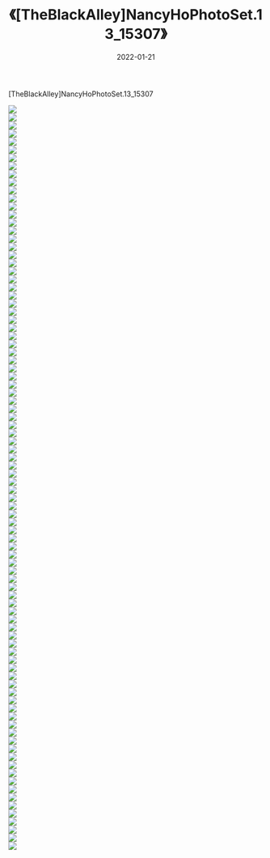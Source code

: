 ﻿---
layout: post
title:  《[TheBlackAlley]NancyHoPhotoSet.13_15307》
date:   2022-01-21
img: http://imgx.orgx.ga/漏D/2022/[TheBlackAlley]NancyHoPhotoSet.13_15307/000.jpg
categories: [美女, 清纯, 唯美]
---

[TheBlackAlley]NancyHoPhotoSet.13_15307

  ![](http://imgx.orgx.ga/漏D/2022/[TheBlackAlley]NancyHoPhotoSet.13_15307/001.jpg) <br> ![](http://imgx.orgx.ga/漏D/2022/[TheBlackAlley]NancyHoPhotoSet.13_15307/002.jpg) <br> ![](http://imgx.orgx.ga/漏D/2022/[TheBlackAlley]NancyHoPhotoSet.13_15307/003.jpg) <br> ![](http://imgx.orgx.ga/漏D/2022/[TheBlackAlley]NancyHoPhotoSet.13_15307/004.jpg) <br> ![](http://imgx.orgx.ga/漏D/2022/[TheBlackAlley]NancyHoPhotoSet.13_15307/005.jpg) <br> ![](http://imgx.orgx.ga/漏D/2022/[TheBlackAlley]NancyHoPhotoSet.13_15307/006.jpg) <br> ![](http://imgx.orgx.ga/漏D/2022/[TheBlackAlley]NancyHoPhotoSet.13_15307/007.jpg) <br> ![](http://imgx.orgx.ga/漏D/2022/[TheBlackAlley]NancyHoPhotoSet.13_15307/008.jpg) <br> ![](http://imgx.orgx.ga/漏D/2022/[TheBlackAlley]NancyHoPhotoSet.13_15307/009.jpg) <br> ![](http://imgx.orgx.ga/漏D/2022/[TheBlackAlley]NancyHoPhotoSet.13_15307/010.jpg) <br> ![](http://imgx.orgx.ga/漏D/2022/[TheBlackAlley]NancyHoPhotoSet.13_15307/011.jpg) <br> ![](http://imgx.orgx.ga/漏D/2022/[TheBlackAlley]NancyHoPhotoSet.13_15307/012.jpg) <br> ![](http://imgx.orgx.ga/漏D/2022/[TheBlackAlley]NancyHoPhotoSet.13_15307/013.jpg) <br> ![](http://imgx.orgx.ga/漏D/2022/[TheBlackAlley]NancyHoPhotoSet.13_15307/014.jpg) <br> ![](http://imgx.orgx.ga/漏D/2022/[TheBlackAlley]NancyHoPhotoSet.13_15307/015.jpg) <br> ![](http://imgx.orgx.ga/漏D/2022/[TheBlackAlley]NancyHoPhotoSet.13_15307/016.jpg) <br> ![](http://imgx.orgx.ga/漏D/2022/[TheBlackAlley]NancyHoPhotoSet.13_15307/017.jpg) <br> ![](http://imgx.orgx.ga/漏D/2022/[TheBlackAlley]NancyHoPhotoSet.13_15307/018.jpg) <br> ![](http://imgx.orgx.ga/漏D/2022/[TheBlackAlley]NancyHoPhotoSet.13_15307/019.jpg) <br> ![](http://imgx.orgx.ga/漏D/2022/[TheBlackAlley]NancyHoPhotoSet.13_15307/020.jpg) <br> ![](http://imgx.orgx.ga/漏D/2022/[TheBlackAlley]NancyHoPhotoSet.13_15307/021.jpg) <br> ![](http://imgx.orgx.ga/漏D/2022/[TheBlackAlley]NancyHoPhotoSet.13_15307/022.jpg) <br> ![](http://imgx.orgx.ga/漏D/2022/[TheBlackAlley]NancyHoPhotoSet.13_15307/023.jpg) <br> ![](http://imgx.orgx.ga/漏D/2022/[TheBlackAlley]NancyHoPhotoSet.13_15307/024.jpg) <br> ![](http://imgx.orgx.ga/漏D/2022/[TheBlackAlley]NancyHoPhotoSet.13_15307/025.jpg) <br> ![](http://imgx.orgx.ga/漏D/2022/[TheBlackAlley]NancyHoPhotoSet.13_15307/026.jpg) <br> ![](http://imgx.orgx.ga/漏D/2022/[TheBlackAlley]NancyHoPhotoSet.13_15307/027.jpg) <br> ![](http://imgx.orgx.ga/漏D/2022/[TheBlackAlley]NancyHoPhotoSet.13_15307/028.jpg) <br> ![](http://imgx.orgx.ga/漏D/2022/[TheBlackAlley]NancyHoPhotoSet.13_15307/029.jpg) <br> ![](http://imgx.orgx.ga/漏D/2022/[TheBlackAlley]NancyHoPhotoSet.13_15307/030.jpg) <br> ![](http://imgx.orgx.ga/漏D/2022/[TheBlackAlley]NancyHoPhotoSet.13_15307/031.jpg) <br> ![](http://imgx.orgx.ga/漏D/2022/[TheBlackAlley]NancyHoPhotoSet.13_15307/032.jpg) <br> ![](http://imgx.orgx.ga/漏D/2022/[TheBlackAlley]NancyHoPhotoSet.13_15307/033.jpg) <br> ![](http://imgx.orgx.ga/漏D/2022/[TheBlackAlley]NancyHoPhotoSet.13_15307/034.jpg) <br> ![](http://imgx.orgx.ga/漏D/2022/[TheBlackAlley]NancyHoPhotoSet.13_15307/035.jpg) <br> ![](http://imgx.orgx.ga/漏D/2022/[TheBlackAlley]NancyHoPhotoSet.13_15307/036.jpg) <br> ![](http://imgx.orgx.ga/漏D/2022/[TheBlackAlley]NancyHoPhotoSet.13_15307/037.jpg) <br> ![](http://imgx.orgx.ga/漏D/2022/[TheBlackAlley]NancyHoPhotoSet.13_15307/038.jpg) <br> ![](http://imgx.orgx.ga/漏D/2022/[TheBlackAlley]NancyHoPhotoSet.13_15307/039.jpg) <br> ![](http://imgx.orgx.ga/漏D/2022/[TheBlackAlley]NancyHoPhotoSet.13_15307/040.jpg) <br> ![](http://imgx.orgx.ga/漏D/2022/[TheBlackAlley]NancyHoPhotoSet.13_15307/041.jpg) <br> ![](http://imgx.orgx.ga/漏D/2022/[TheBlackAlley]NancyHoPhotoSet.13_15307/042.jpg) <br> ![](http://imgx.orgx.ga/漏D/2022/[TheBlackAlley]NancyHoPhotoSet.13_15307/043.jpg) <br> ![](http://imgx.orgx.ga/漏D/2022/[TheBlackAlley]NancyHoPhotoSet.13_15307/044.jpg) <br> ![](http://imgx.orgx.ga/漏D/2022/[TheBlackAlley]NancyHoPhotoSet.13_15307/045.jpg) <br> ![](http://imgx.orgx.ga/漏D/2022/[TheBlackAlley]NancyHoPhotoSet.13_15307/046.jpg) <br> ![](http://imgx.orgx.ga/漏D/2022/[TheBlackAlley]NancyHoPhotoSet.13_15307/047.jpg) <br> ![](http://imgx.orgx.ga/漏D/2022/[TheBlackAlley]NancyHoPhotoSet.13_15307/048.jpg) <br> ![](http://imgx.orgx.ga/漏D/2022/[TheBlackAlley]NancyHoPhotoSet.13_15307/049.jpg) <br> ![](http://imgx.orgx.ga/漏D/2022/[TheBlackAlley]NancyHoPhotoSet.13_15307/050.jpg) <br> ![](http://imgx.orgx.ga/漏D/2022/[TheBlackAlley]NancyHoPhotoSet.13_15307/051.jpg) <br> ![](http://imgx.orgx.ga/漏D/2022/[TheBlackAlley]NancyHoPhotoSet.13_15307/052.jpg) <br> ![](http://imgx.orgx.ga/漏D/2022/[TheBlackAlley]NancyHoPhotoSet.13_15307/053.jpg) <br> ![](http://imgx.orgx.ga/漏D/2022/[TheBlackAlley]NancyHoPhotoSet.13_15307/054.jpg) <br> ![](http://imgx.orgx.ga/漏D/2022/[TheBlackAlley]NancyHoPhotoSet.13_15307/055.jpg) <br> ![](http://imgx.orgx.ga/漏D/2022/[TheBlackAlley]NancyHoPhotoSet.13_15307/056.jpg) <br> ![](http://imgx.orgx.ga/漏D/2022/[TheBlackAlley]NancyHoPhotoSet.13_15307/057.jpg) <br> ![](http://imgx.orgx.ga/漏D/2022/[TheBlackAlley]NancyHoPhotoSet.13_15307/058.jpg) <br> ![](http://imgx.orgx.ga/漏D/2022/[TheBlackAlley]NancyHoPhotoSet.13_15307/059.jpg) <br> ![](http://imgx.orgx.ga/漏D/2022/[TheBlackAlley]NancyHoPhotoSet.13_15307/060.jpg) <br> ![](http://imgx.orgx.ga/漏D/2022/[TheBlackAlley]NancyHoPhotoSet.13_15307/061.jpg) <br> ![](http://imgx.orgx.ga/漏D/2022/[TheBlackAlley]NancyHoPhotoSet.13_15307/062.jpg) <br> ![](http://imgx.orgx.ga/漏D/2022/[TheBlackAlley]NancyHoPhotoSet.13_15307/063.jpg) <br> ![](http://imgx.orgx.ga/漏D/2022/[TheBlackAlley]NancyHoPhotoSet.13_15307/064.jpg) <br> ![](http://imgx.orgx.ga/漏D/2022/[TheBlackAlley]NancyHoPhotoSet.13_15307/065.jpg) <br> ![](http://imgx.orgx.ga/漏D/2022/[TheBlackAlley]NancyHoPhotoSet.13_15307/066.jpg) <br> ![](http://imgx.orgx.ga/漏D/2022/[TheBlackAlley]NancyHoPhotoSet.13_15307/067.jpg) <br> ![](http://imgx.orgx.ga/漏D/2022/[TheBlackAlley]NancyHoPhotoSet.13_15307/068.jpg) <br> ![](http://imgx.orgx.ga/漏D/2022/[TheBlackAlley]NancyHoPhotoSet.13_15307/069.jpg) <br> ![](http://imgx.orgx.ga/漏D/2022/[TheBlackAlley]NancyHoPhotoSet.13_15307/070.jpg) <br> ![](http://imgx.orgx.ga/漏D/2022/[TheBlackAlley]NancyHoPhotoSet.13_15307/071.jpg) <br> ![](http://imgx.orgx.ga/漏D/2022/[TheBlackAlley]NancyHoPhotoSet.13_15307/072.jpg) <br> ![](http://imgx.orgx.ga/漏D/2022/[TheBlackAlley]NancyHoPhotoSet.13_15307/073.jpg) <br> ![](http://imgx.orgx.ga/漏D/2022/[TheBlackAlley]NancyHoPhotoSet.13_15307/074.jpg) <br> ![](http://imgx.orgx.ga/漏D/2022/[TheBlackAlley]NancyHoPhotoSet.13_15307/075.jpg) <br> ![](http://imgx.orgx.ga/漏D/2022/[TheBlackAlley]NancyHoPhotoSet.13_15307/076.jpg) <br> ![](http://imgx.orgx.ga/漏D/2022/[TheBlackAlley]NancyHoPhotoSet.13_15307/077.jpg) <br> ![](http://imgx.orgx.ga/漏D/2022/[TheBlackAlley]NancyHoPhotoSet.13_15307/078.jpg) <br> ![](http://imgx.orgx.ga/漏D/2022/[TheBlackAlley]NancyHoPhotoSet.13_15307/079.jpg) <br> ![](http://imgx.orgx.ga/漏D/2022/[TheBlackAlley]NancyHoPhotoSet.13_15307/080.jpg) <br> ![](http://imgx.orgx.ga/漏D/2022/[TheBlackAlley]NancyHoPhotoSet.13_15307/081.jpg) <br> ![](http://imgx.orgx.ga/漏D/2022/[TheBlackAlley]NancyHoPhotoSet.13_15307/082.jpg) <br> ![](http://imgx.orgx.ga/漏D/2022/[TheBlackAlley]NancyHoPhotoSet.13_15307/083.jpg) <br> ![](http://imgx.orgx.ga/漏D/2022/[TheBlackAlley]NancyHoPhotoSet.13_15307/084.jpg) <br> ![](http://imgx.orgx.ga/漏D/2022/[TheBlackAlley]NancyHoPhotoSet.13_15307/085.jpg) <br> ![](http://imgx.orgx.ga/漏D/2022/[TheBlackAlley]NancyHoPhotoSet.13_15307/086.jpg) <br> ![](http://imgx.orgx.ga/漏D/2022/[TheBlackAlley]NancyHoPhotoSet.13_15307/087.jpg) <br> ![](http://imgx.orgx.ga/漏D/2022/[TheBlackAlley]NancyHoPhotoSet.13_15307/088.jpg) <br> ![](http://imgx.orgx.ga/漏D/2022/[TheBlackAlley]NancyHoPhotoSet.13_15307/089.jpg) <br> ![](http://imgx.orgx.ga/漏D/2022/[TheBlackAlley]NancyHoPhotoSet.13_15307/090.jpg) <br> ![](http://imgx.orgx.ga/漏D/2022/[TheBlackAlley]NancyHoPhotoSet.13_15307/091.jpg) <br> ![](http://imgx.orgx.ga/漏D/2022/[TheBlackAlley]NancyHoPhotoSet.13_15307/092.jpg) <br>